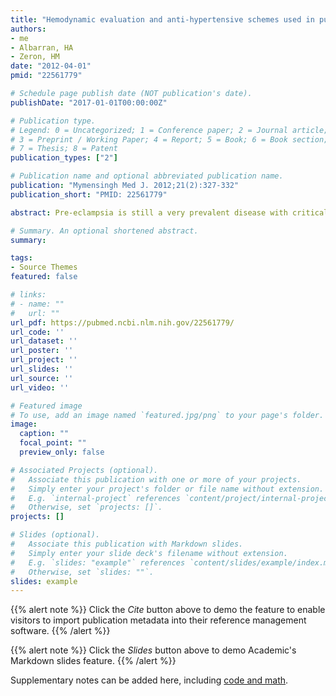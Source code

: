 ```yaml
---
title: "Hemodynamic evaluation and anti-hypertensive schemes used in puerperal women following pre-eclampsia"
authors:
- me
- Albarran, HA
- Zeron, HM
date: "2012-04-01"
pmid: "22561779"

# Schedule page publish date (NOT publication's date).
publishDate: "2017-01-01T00:00:00Z"

# Publication type.
# Legend: 0 = Uncategorized; 1 = Conference paper; 2 = Journal article;
# 3 = Preprint / Working Paper; 4 = Report; 5 = Book; 6 = Book section;
# 7 = Thesis; 8 = Patent
publication_types: ["2"]

# Publication name and optional abbreviated publication name.
publication: "Mymensingh Med J. 2012;21(2):327‐332"
publication_short: "PMID: 22561779"

abstract: Pre-eclampsia is still a very prevalent disease with critical hemodynamic changes. This study was evaluated the major anti-hypertensive schemes used at the Materno Perinatal Hospital "Monica Pretelini" (HMPMP) hospitalized at the Obstetric Intensive Care Unit (OICU) for at least seven days. In other group of patients we compared hemodynamic monitoring with Swan-Ganz catheter versus transthoracic electrical bioimpedance (TEB) and gasometric formulas. Statistical analysis was done using the Statistical Package for Social Science (SPSS) software, version 17. Amlodipine + temisartan + prazocin was the preferred anti-hypertensive drug combination used in our intensive care unit. Sodium nitroprusside is required in 25% of patients until reaching control. There was no statistically significant difference in cardiac output calculated with gasometric formulas compared to thermodilution with Swan-Ganz catheter. Calcium antagonists + angiotensin II receptor blocker (ARB) + α-blockers offer the best option to control hypertension in puerperal women that followed pre-eclampsia, but oral and IV drugs to control hypertension is required in 20% of cases, in a Mexican Intensive Care Unit specialized in obstetrical patients. Hemodynamic monitoring with gasometric formulas is still usefull in this set of patients, without discarding TEB with a correction factor due to the accumulated extravascular water in these patients.

# Summary. An optional shortened abstract.
summary:

tags:
- Source Themes
featured: false

# links:
# - name: ""
#   url: ""
url_pdf: https://pubmed.ncbi.nlm.nih.gov/22561779/
url_code: ''
url_dataset: ''
url_poster: ''
url_project: ''
url_slides: ''
url_source: ''
url_video: ''

# Featured image
# To use, add an image named `featured.jpg/png` to your page's folder. 
image:
  caption: ""
  focal_point: ""
  preview_only: false

# Associated Projects (optional).
#   Associate this publication with one or more of your projects.
#   Simply enter your project's folder or file name without extension.
#   E.g. `internal-project` references `content/project/internal-project/index.md`.
#   Otherwise, set `projects: []`.
projects: []

# Slides (optional).
#   Associate this publication with Markdown slides.
#   Simply enter your slide deck's filename without extension.
#   E.g. `slides: "example"` references `content/slides/example/index.md`.
#   Otherwise, set `slides: ""`.
slides: example
---
```


{{% alert note %}}
Click the *Cite* button above to demo the feature to enable visitors to import publication metadata into their reference management software.
{{% /alert %}}

{{% alert note %}}
Click the *Slides* button above to demo Academic's Markdown slides feature.
{{% /alert %}}

Supplementary notes can be added here, including [code and math](https://sourcethemes.com/academic/docs/writing-markdown-latex/).
